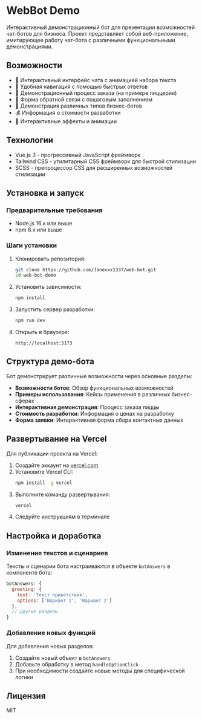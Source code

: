 # WebBot Demo

Интерактивный демонстрационный бот для презентации возможностей чат-ботов для бизнеса. Проект представляет собой веб-приложение, имитирующее работу чат-бота с различными функциональными демонстрациями.

## Возможности

- 💬 Интерактивный интерфейс чата с анимацией набора текста
- 🔘 Удобная навигация с помощью быстрых ответов
- 🛒 Демонстрационный процесс заказа (на примере пиццерии)
- 📝 Форма обратной связи с пошаговым заполнением
- 🎯 Демонстрация различных типов бизнес-ботов
- 💰 Информация о стоимости разработки
- 🚀 Интерактивные эффекты и анимации

## Технологии

- Vue.js 3 - прогрессивный JavaScript фреймворк
- Tailwind CSS - утилитарный CSS фреймворк для быстрой стилизации
- SCSS - препроцессор CSS для расширенных возможностей стилизации

## Установка и запуск

### Предварительные требования

- Node.js 16.x или выше
- npm 8.x или выше

### Шаги установки

1. Клонировать репозиторий:
   ```bash
   git clone https://github.com/Janexxx1337/web-bot.git
   cd web-bot-demo
   ```

2. Установить зависимости:
   ```bash
   npm install
   ```

3. Запустить сервер разработки:
   ```bash
   npm run dev
   ```

4. Открыть в браузере:
   ```
   http://localhost:5173
   ```

## Структура демо-бота

Бот демонстрирует различные возможности через основные разделы:

- **Возможности ботов**: Обзор функциональных возможностей
- **Примеры использования**: Кейсы применения в различных бизнес-сферах
- **Интерактивная демонстрация**: Процесс заказа пиццы
- **Стоимость разработки**: Информация о ценах на разработку
- **Форма заявки**: Интерактивная форма сбора контактных данных

## Развертывание на Vercel

Для публикации проекта на Vercel:

1. Создайте аккаунт на [vercel.com](https://vercel.com)
2. Установите Vercel CLI:
   ```bash
   npm install -g vercel
   ```
3. Выполните команду развертывания:
   ```bash
   vercel
   ```
4. Следуйте инструкциям в терминале

## Настройка и доработка

### Изменение текстов и сценариев

Тексты и сценарии бота настраиваются в объекте `botAnswers` в компоненте бота:

```javascript
botAnswers: {
  greeting: {
    text: 'Текст приветствия',
    options: ['Вариант 1', 'Вариант 2']
  },
  // Другие разделы
}
```

### Добавление новых функций

Для добавления новых разделов:

1. Создайте новый объект в `botAnswers`
2. Добавьте обработку в метод `handleOptionClick`
3. При необходимости создайте новые методы для специфической логики

## Лицензия

MIT